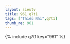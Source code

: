 ```yaml
--- 
layout: sieutv
title: 961 q7t1
tags: ["Thiếu Nhi",q7t1]
thumb_re: 961
---
```

{% include q7t1 key="961" %} 

